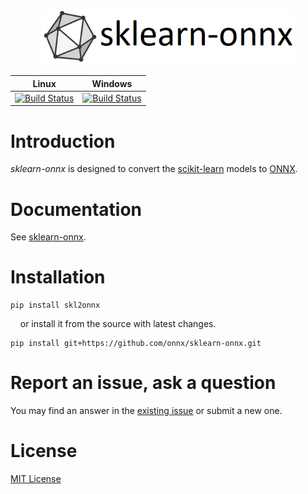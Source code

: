 <p align="center"><img width="80%" src="docs/logo_main.png" /></p>

| Linux | Windows |
|-------|---------|
| [![Build Status](https://dev.azure.com/onnxmltools/sklearn-onnx/_apis/build/status/sklearn-onnx-linux-conda-ci?branchName=master)](https://dev.azure.com/onnxmltools/sklearn-onnx/_build/latest?definitionId=5?branchName=master) | [![Build Status](https://dev.azure.com/onnxmltools/sklearn-onnx/_apis/build/status/sklearn-onnx-win32-conda-ci?branchName=master)](https://dev.azure.com/onnxmltools/sklearn-onnx/_build/latest?definitionId=5?branchName=master)|

# Introduction 
*sklearn-onnx* is designed to convert the [scikit-learn](https://scikit-learn.org/stable/)
models to [ONNX](https://github.com/onnx/onnx).

# Documentation
See [sklearn-onnx](http://onnx.ai/sklearn-onnx/).

# Installation
```
pip install skl2onnx
```
&nbsp; &nbsp; or install it from the source with latest changes.
```
pip install git+https://github.com/onnx/sklearn-onnx.git
```

# Report an issue, ask a question
You may find an answer in the
[existing issue](https://github.com/onnx/sklearn-onnx/issues?utf8=%E2%9C%93&q=is%3Aissue)
or submit a new one.

# License
[MIT License](LICENSE)
